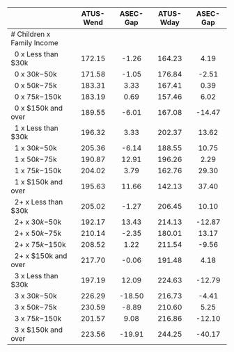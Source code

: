 
|                      |    ATUS-Wend |     ASEC-Gap |    ATUS-Wday |     ASEC-Gap |
| -------------------- | :----------: | :----------: | :----------: | :----------: |
| # Children x Family Income |              |              |              |              |
| &nbsp;&nbsp;0 x Less than $30k |       172.15 |        -1.26 |       164.23 |         4.19 |
| &nbsp;&nbsp;0 x $30k-$50k |       171.58 |        -1.05 |       176.84 |        -2.51 |
| &nbsp;&nbsp;0 x $50k-$75k |       183.31 |         3.33 |       167.41 |         0.39 |
| &nbsp;&nbsp;0 x $75k-$150k |       183.19 |         0.69 |       157.46 |         6.02 |
| &nbsp;&nbsp;0 x $150k and over |       189.55 |        -6.01 |       167.08 |       -14.47 |
| &nbsp;&nbsp;1 x Less than $30k |       196.32 |         3.33 |       202.37 |        13.62 |
| &nbsp;&nbsp;1 x $30k-$50k |       205.36 |        -6.14 |       188.55 |        10.75 |
| &nbsp;&nbsp;1 x $50k-$75k |       190.87 |        12.91 |       196.26 |         2.29 |
| &nbsp;&nbsp;1 x $75k-$150k |       204.02 |         3.79 |       162.76 |        29.30 |
| &nbsp;&nbsp;1 x $150k and over |       195.63 |        11.66 |       142.13 |        37.40 |
| &nbsp;&nbsp;2+ x Less than $30k |       205.02 |        -1.27 |       206.45 |        10.10 |
| &nbsp;&nbsp;2+ x $30k-$50k |       192.17 |        13.43 |       214.13 |       -12.87 |
| &nbsp;&nbsp;2+ x $50k-$75k |       210.14 |        -2.35 |       180.01 |        13.17 |
| &nbsp;&nbsp;2+ x $75k-$150k |       208.52 |         1.22 |       211.54 |        -9.56 |
| &nbsp;&nbsp;2+ x $150k and over |       217.70 |        -0.06 |       191.48 |         4.18 |
| &nbsp;&nbsp;3 x Less than $30k |       197.19 |        12.09 |       224.63 |       -12.79 |
| &nbsp;&nbsp;3 x $30k-$50k |       226.29 |       -18.50 |       216.73 |        -4.41 |
| &nbsp;&nbsp;3 x $50k-$75k |       230.59 |        -8.89 |       210.60 |         5.25 |
| &nbsp;&nbsp;3 x $75k-$150k |       201.57 |         9.08 |       216.86 |       -12.10 |
| &nbsp;&nbsp;3 x $150k and over |       223.56 |       -19.91 |       244.25 |       -40.17 |


